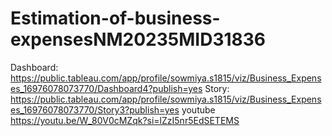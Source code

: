 # Estimation-of-business-expensesNM20235MID31836
Dashboard:
  https://public.tableau.com/app/profile/sowmiya.s1815/viz/Business_Expenses_16976078073770/Dashboard4?publish=yes
Story:
  https://public.tableau.com/app/profile/sowmiya.s1815/viz/Business_Expenses_16976078073770/Story3?publish=yes
youtube   
    https://youtu.be/W_80V0cMZqk?si=lZzI5nr5EdSETEMS  

